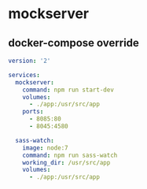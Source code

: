 # mockserver

## docker-compose override

```yaml
version: '2'

services:
  mockserver:
    command: npm run start-dev
    volumes:
      - ./app:/usr/src/app
    ports:
      - 8085:80
      - 8045:4580

  sass-watch:
    image: node:7
    command: npm run sass-watch
    working_dir: /usr/src/app
    volumes:
      - ./app:/usr/src/app
```
